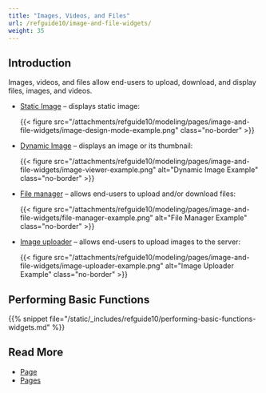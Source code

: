 ```yaml
---
title: "Images, Videos, and Files"
url: /refguide10/image-and-file-widgets/
weight: 35
---
```


## Introduction

Images, videos, and files allow end-users to upload, download, and display files, images, and videos. 

* [Static Image](/refguide10/image/) – displays static image:

    {{< figure src="/attachments/refguide10/modeling/pages/image-and-file-widgets/image-design-mode-example.png" class="no-border" >}}

* [Dynamic Image](/refguide10/image-viewer/) – displays an image or its thumbnail:

    {{< figure src="/attachments/refguide10/modeling/pages/image-and-file-widgets/image-viewer-example.png" alt="Dynamic Image Example" class="no-border" >}}

* [File manager](/refguide10/file-manager/) – allows end-users to upload and/or download files:

    {{< figure src="/attachments/refguide10/modeling/pages/image-and-file-widgets/file-manager-example.png" alt="File Manager Example" class="no-border" >}}

* [Image uploader](/refguide10/image-uploader/) – allows end-users to upload images to the server:

    {{< figure src="/attachments/refguide10/modeling/pages/image-and-file-widgets/image-uploader-example.png" alt="Image Uploader Example" class="no-border" >}}

## Performing Basic Functions

{{% snippet file="/static/_includes/refguide10/performing-basic-functions-widgets.md" %}}

## Read More

* [Page](/refguide10/page/)
* [Pages](/refguide10/pages/)
